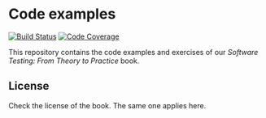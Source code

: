 # Code examples

[![Build Status](https://travis-ci.org/sttp-book/code-examples.svg?branch=master)](https://travis-ci.org/sttp-book/code-examples)
[![Code Coverage](https://codecov.io/github/sttp-book/code-examples/coverage.svg)](https://codecov.io/gh/sttp-book/code-examples)

This repository contains the code examples and exercises of
our *Software Testing: From Theory to Practice* book.


## License

Check the license of the book. The same one applies here.
